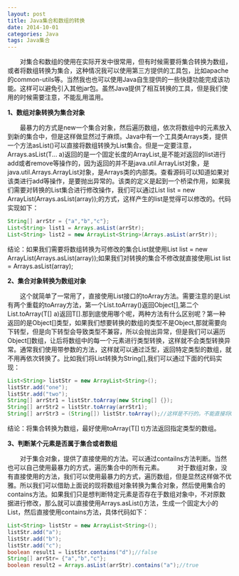 ```yaml
---
layout: post
title: Java集合和数组的转换
date: 2014-10-01
categories: Java
tags: Java集合
---
```


&ensp;&ensp;&ensp;&ensp;对集合和数组的使用在实际开发中很常用，但有时候需要将集合转换为数组，或者将数组转换为集合，这种情况我可以使用第三方提供的工具包，比如apache的common-utils等。当然我也也可以使用Java自生提供的一些快捷功能完成该功能。这样可以避免引入其他jar包。虽然Java提供了相互转换的工具，但是我们使用的时候需要注意，不能乱用滥用。

**1、数组对象转换为集合对象**

&ensp;&ensp;&ensp;&ensp;最暴力的方式是new一个集合对象，然后遍历数组，依次将数组中的元素放入到新的集合中，但是这样做显然过于麻烦。Java中有一个工具类Arrays类，提供一个方法asList()可以直接将数组转换为List集合。但是一定要注意，Arrays.asList(T... a)返回的是一个固定长度的ArrayList,是不能对返回的list进行add或者remove等操作的，因为返回的并不是java.util.ArrayList对象，是java.util.Arrays.ArrayList对象，是Arrays类的内部类。查看源码可以知道如果对该类进行add等操作，是要抛出异常的。该类的定义是起到一个桥梁作用，如果我们需要对转换的List集合进行修改操作，我们可以通过List<T> list = new ArrayList<T>(Arrays.asList(array));的方式，这样产生的list是觉得可以修改的。代码实现如下：

```java
String[] arrStr = {"a","b","c"};  
List<String> list1 = Arrays.asList(arrStr);  
List<String> list2 = new ArrayList<String>(Arrays.asList(arrStr));
```

结论：如果我们需要将数组转换为可修改的集合List就使用List<T> list = new ArrayList<T>(Arrays.asList(array));如果我们对转换的集合不修改就直接使用List list = Arrays.asList(array);

**2、集合对象转换为数组对象**

&ensp;&ensp;&ensp;&ensp;这个就简单了一常用了，直接使用List接口的toArray方法。需要注意的是List有两个重载的toArray方法，第一个List.toArray()返回Object[],第二个List.toArray(T[] a)返回T[].那到底使用哪个呢，两种方法有什么区别呢？第一种返回的是Object[]类型，如果我们想要转换的数组的类型不是Object,那就需要向下转型，但是向下转型会导致类型不兼容，所以会抛出异常，但是我们可以遍历Object[]数组，让后将数组中的每一个元素进行类型转换，这样就不会类型转换异常。通常我们使用带参数的方法，这样就可以通过泛型，返回特定类型的数组，就不用再依次转换了。比如我们将List<String>转换为String[],我们可以通过下面的代码实现：

```java
List<String> listStr = new ArrayList<String>();  
listStr.add("one");  
listStr.add("two");  
String[] arrStr1 = listStr.toArray(new String[] {});  
String[] arrStr2 = listStr.toArray(arrStr1);  
String[] arrStr3 = (String[]) listStr.toArray();//这样是不行的。不能直接将Object[]转换为String[]
```

结论：将集合转换为数组，最好使用toArray(T[] t)方法返回指定类型的数组。

**3、判断某个元素是否属于集合或者数组**

&ensp;&ensp;&ensp;&ensp;对于集合对象，提供了直接使用的方法。可以通过contailns方法判断。当然也可以自己使用最暴力的方式，遍历集合中的所有元素。
&ensp;&ensp;&ensp;&ensp;对于数组对象，没有直接使用的方法，我们可以使用最暴力的方式，遍历数组，但是显然这样做不优雅。所以我们可以借助上面说的现将数组对象转换为集合对象，然后使用集合的contains方法。如果我们只是想判断特定元素是否存在于数组对象中，不对原数据进行修改，那么就可以直接使用Arrays.asList()方法，生成一个固定大小的List，然后直接使用contains方法，具体代码如下：

```java
List<String> listStr = new ArrayList<String>();  
listStr.add("a");  
listStr.add("b");  
listStr.add("c");  
boolean result1 = listStr.contains("d");//false  
String[] arrStr= {"a","b","c"};  
boolean result2 = Arrays.asList(arrStr).contains("a");//true
```
